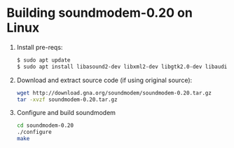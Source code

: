 # Building soundmodem-0.20 on Linux

1. Install pre-reqs:
	
	```bash
	$ sudo apt update
	$ sudo apt install libasound2-dev libxml2-dev libgtk2.0-dev libaudiofile-dev autoconf
	```

2. Download and extract source code (if using original source):

	```bash
	wget http://download.gna.org/soundmodem/soundmodem-0.20.tar.gz
	tar -xvzf soundmodem-0.20.tar.gz
	```

3. Configure and build soundmodem

	```bash
	cd soundmodem-0.20
	./configure
	make
	```
